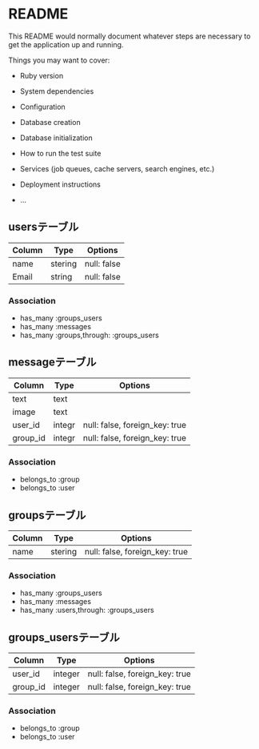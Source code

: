 # README

This README would normally document whatever steps are necessary to get the
application up and running.

Things you may want to cover:

* Ruby version

* System dependencies

* Configuration

* Database creation

* Database initialization

* How to run the test suite

* Services (job queues, cache servers, search engines, etc.)

* Deployment instructions

* ...

## usersテーブル

|Column|Type|Options|
|------|----|-------|
|name|stering|null: false|
|Email|string|null: false|

### Association
- has_many :groups_users
- has_many :messages
- has_many :groups,through: :groups_users

## messageテーブル

|Column|Type|Options|
|------|----|-------|
|text|text|
|image|text|
|user_id|integr|null: false, foreign_key: true|
|group_id|integr|null: false, foreign_key: true|

### Association
- belongs_to :group
- belongs_to :user

## groupsテーブル
|Column|Type|Options|
|------|----|-------|
|name|stering|null: false, foreign_key: true|

### Association
- has_many :groups_users
- has_many :messages
- has_many :users,through: :groups_users


## groups_usersテーブル

|Column|Type|Options|
|------|----|-------|
|user_id|integer|null: false, foreign_key: true|
|group_id|integer|null: false, foreign_key: true|

### Association
- belongs_to :group
- belongs_to :user
